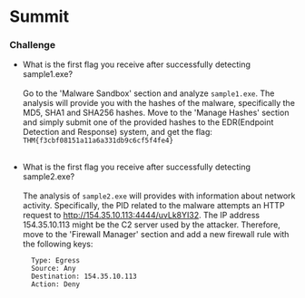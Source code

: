 # Summit

### Challenge

- What is the first flag you receive after successfully detecting sample1.exe? <br /><br />
    Go to the 'Malware Sandbox' section and analyze `sample1.exe`. The analysis will provide you with the hashes of the malware, specifically the MD5, SHA1 and SHA256 hashes.
    Move to the 'Manage Hashes' section and simply submit one of the provided hashes to the EDR(Endpoint Detection and Response) system, and get the flag: `THM{f3cbf08151a11a6a331db9c6cf5f4fe4}`<br /><br />
- What is the first flag you receive after successfully detecting sample2.exe? <br /><br />
    The analysis of `sample2.exe` will provides with information about network activity. Specifically, the PID related to the malware attempts an HTTP request to http://154.35.10.113:4444/uvLk8YI32. 
    The IP address 154.35.10.113 might be the C2 server used by the attacker. Therefore, move to the 'Firewall Manager' section and add a new firewall rule with the following keys:
  
        Type: Egress	
        Source: Any
        Destination: 154.35.10.113
        Action: Deny 
